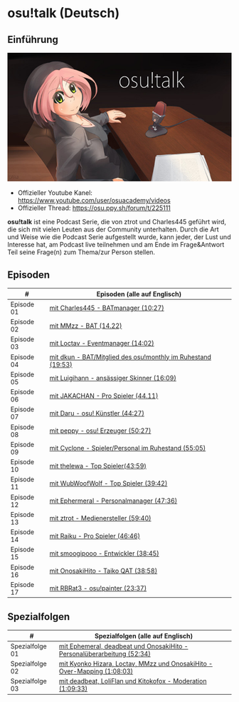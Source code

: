 osu!talk (Deutsch)
==================

Einführung
------------

![osu!talk logo](osu!talk.jpg "osu!talk logo")

-   Offizieller Youtube Kanel: <https://www.youtube.com/user/osuacademy/videos>
-   Offizieller Thread: <https://osu.ppy.sh/forum/t/225111>

**osu!talk** ist eine Podcast Serie, die von ztrot und Charles445 geführt wird, die sich mit vielen Leuten aus der Community unterhalten. Durch die Art und Weise wie die Podcast Serie aufgestellt wurde, kann jeder, der Lust und Interesse hat, am Podcast live teilnehmen und am Ende im Frage&amp;Antwort Teil seine Frage(n) zum Thema/zur Person stellen.

Episoden
----------

| \#         | Episoden (alle auf Englisch)                                                                          |
|------------|-------------------------------------------------------------------------------------------------------|
| Episode 01 | [mit Charles445 - BATmanager (10:27)](https://www.youtube.com/watch?v=e8lhBtcPbjw)                          |
| Episode 02 | [mit MMzz - BAT (14.22)](https://www.youtube.com/watch?v=fBBQ4bwNZcY)                                       |
| Episode 03 | [mit Loctav - Eventmanager (14:02)](https://www.youtube.com/watch?v=gxZtxmUvDoQ)                            |
| Episode 04 | [mit dkun - BAT/Mitglied des osu!monthly im Ruhestand (19:53)](https://www.youtube.com/watch?v=_nFI71fG7-c) |
| Episode 05 | [mit Luigihann - ansässiger Skinner (16:09)](https://www.youtube.com/watch?v=OVjq9ko83t0)                   |
| Episode 06 | [mit JAKACHAN - Pro Spieler (44.11)](https://www.youtube.com/watch?v=WXFMggx94e0)                           |
| Episode 07 | [mit Daru - osu! Künstler (44:27)](https://www.youtube.com/watch?v=eBFaLRXmfYc)                             |
| Episode 08 | [mit peppy - osu! Erzeuger (50:27)](https://www.youtube.com/watch?v=x7vdW5uZutU)                            |
| Episode 09 | [mit Cyclone - Spieler/Personal im Ruhestand (55:05)](https://www.youtube.com/watch?v=jPUSY0FMw2E)          |
| Episode 10 | [mit thelewa - Top Spieler(43:59)](https://www.youtube.com/watch?v=N7P-J-5LJzk)                             |
| Episode 11 | [mit WubWoofWolf - Top Spieler (39:42)](https://www.youtube.com/watch?v=XYzKlfvQt-w)                        |
| Episode 12 | [mit Ephermeral - Personalmanager (47:36)](https://www.youtube.com/watch?v=eXWmjo0-oyM)                     |
| Episode 13 | [mit ztrot - Medienersteller (59:40)](https://www.youtube.com/watch?v=8COmLt0IBRs)                          |
| Episode 14 | [mit Raiku - Pro Spieler (46:46)](https://www.youtube.com/watch?v=5P9FaFrS0CM)                              |
| Episode 15 | [mit smoogipooo - Entwickler (38:45)](https://www.youtube.com/watch?v=vG1yx1xVQsk)                          |
| Episode 16 | [mit OnosakiHito - Taiko QAT (38:58)](https://www.youtube.com/watch?v=ZYby7r3YNPg)                          |
| Episode 17 | [mit RBRat3 - osu!painter (23:37)](https://www.youtube.com/watch?v=kSotXmkCN4I)                             |


Spezialfolgen
--------------

| \#              | Spezialfolgen (alle auf Englisch)                                                                                 |
|-----------------|-------------------------------------------------------------------------------------------------------------------|
| Spezialfolge 01 | [mit Ephemeral, deadbeat und OnosakiHito - Personalüberarbeitung (52:34)](https://www.youtube.com/watch?v=c10Jiq1xZus)  |
| Spezialfolge 02 | [mit Kyonko Hizara, Loctav, MMzz und OnosakiHito - Over-Mapping (1:08:03)](https://www.youtube.com/watch?v=RepSYE3hN3A) |
| Spezialfolge 03 | [mit deadbeat, LoliFlan und Kitokofox - Moderation (1:09:33)](https://www.youtube.com/watch?v=C1hvpnW5A7k)              |
